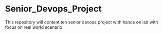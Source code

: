 # Senior_Devops_Project
This repository will content ten senior devops project with hands on lab with focus on real world scenario
